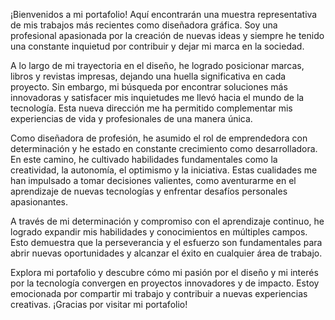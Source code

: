 
¡Bienvenidos a mi portafolio! Aquí encontrarán una muestra representativa de mis trabajos más recientes como diseñadora gráfica. Soy una profesional apasionada por la creación de nuevas ideas y siempre he tenido una constante inquietud por contribuir y dejar mi marca en la sociedad.

A lo largo de mi trayectoria en el diseño, he logrado posicionar marcas, libros y revistas impresas, dejando una huella significativa en cada proyecto. Sin embargo, mi búsqueda por encontrar soluciones más innovadoras y satisfacer mis inquietudes me llevó hacia el mundo de la tecnología. Esta nueva dirección me ha permitido complementar mis experiencias de vida y profesionales de una manera única.

Como diseñadora de profesión, he asumido el rol de emprendedora con determinación y he estado en constante crecimiento como desarrolladora. En este camino, he cultivado habilidades fundamentales como la creatividad, la autonomía, el optimismo y la iniciativa. Estas cualidades me han impulsado a tomar decisiones valientes, como aventurarme en el aprendizaje de nuevas tecnologías y enfrentar desafíos personales apasionantes.

A través de mi determinación y compromiso con el aprendizaje continuo, he logrado expandir mis habilidades y conocimientos en múltiples campos. Esto demuestra que la perseverancia y el esfuerzo son fundamentales para abrir nuevas oportunidades y alcanzar el éxito en cualquier área de trabajo.

Explora mi portafolio y descubre cómo mi pasión por el diseño y mi interés por la tecnología convergen en proyectos innovadores y de impacto. Estoy emocionada por compartir mi trabajo y contribuir a nuevas experiencias creativas. 
¡Gracias por visitar mi portafolio!
